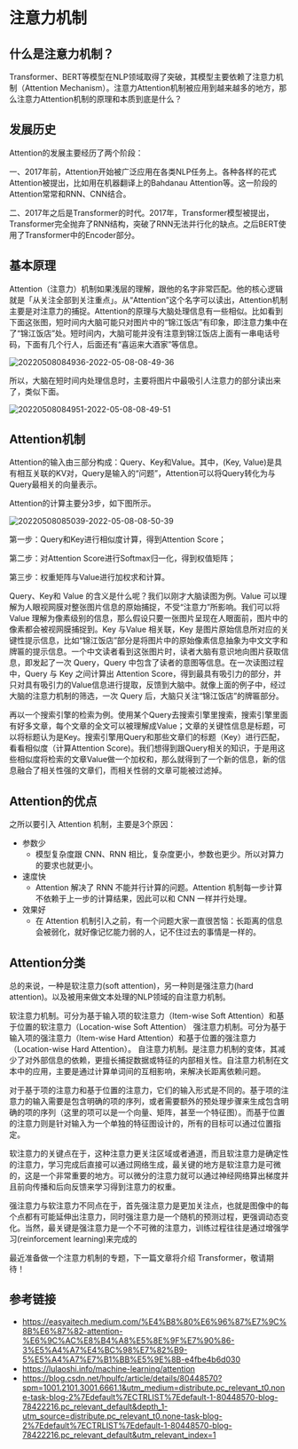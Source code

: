 
# 注意力机制


## 什么是注意力机制？
Transformer、BERT等模型在NLP领域取得了突破，其模型主要依赖了注意力机制（Attention Mechanism）。注意力Attention机制被应用到越来越多的地方，那么注意力Attention机制的原理和本质到底是什么？


## 发展历史

Attention的发展主要经历了两个阶段：

一、2017年前，Attention开始被广泛应用在各类NLP任务上。各种各样的花式Attention被提出，比如用在机器翻译上的Bahdanau Attention等。这一阶段的Attention常常和RNN、CNN结合。

二、2017年之后是Transformer的时代。2017年，Transformer模型被提出，Transformer完全抛弃了RNN结构，突破了RNN无法并行化的缺点。之后BERT使用了Transformer中的Encoder部分。

## 基本原理

Attention（注意力）机制如果浅层的理解，跟他的名字非常匹配。他的核心逻辑就是「从关注全部到关注重点」。从“Attention”这个名字可以读出，Attention机制主要是对注意力的捕捉。Attention的原理与大脑处理信息有一些相似。比如看到下面这张图，短时间内大脑可能只对图片中的“锦江饭店”有印象，即注意力集中在了“锦江饭店”处。短时间内，大脑可能并没有注意到锦江饭店上面有一串电话号码，下面有几个行人，后面还有“喜运来大酒家”等信息。

![20220508084936-2022-05-08-08-49-36](https://cdn.jsdelivr.net/gh/ironartisan/picRepo/20220508084936-2022-05-08-08-49-36.png)

所以，大脑在短时间内处理信息时，主要将图片中最吸引人注意力的部分读出来了，类似下面。

![20220508084951-2022-05-08-08-49-51](https://cdn.jsdelivr.net/gh/ironartisan/picRepo/20220508084951-2022-05-08-08-49-51.png)

## Attention机制

Attention的输入由三部分构成：Query、Key和Value。其中，(Key, Value)是具有相互关联的KV对，Query是输入的“问题”，Attention可以将Query转化为与Query最相关的向量表示。

Attention的计算主要分3步，如下图所示。

![20220508085039-2022-05-08-08-50-39](https://cdn.jsdelivr.net/gh/ironartisan/picRepo/20220508085039-2022-05-08-08-50-39.png)

第一步：Query和Key进行相似度计算，得到Attention Score；

第二步：对Attention Score进行Softmax归一化，得到权值矩阵；

第三步：权重矩阵与Value进行加权求和计算。

Query、Key和 Value 的含义是什么呢？我们以刚才大脑读图为例。Value 可以理解为人眼视网膜对整张图片信息的原始捕捉，不受“注意力”所影响。我们可以将 Value 理解为像素级别的信息，那么假设只要一张图片呈现在人眼面前，图片中的像素都会被视网膜捕捉到。Key 与Value 相关联，Key 是图片原始信息所对应的关键性提示信息，比如“锦江饭店”部分是将图片中的原始像素信息抽象为中文文字和牌匾的提示信息。一个中文读者看到这张图片时，读者大脑有意识地向图片获取信息，即发起了一次 Query，Query 中包含了读者的意图等信息。在一次读图过程中，Query 与 Key 之间计算出 Attention Score，得到最具有吸引力的部分，并只对具有吸引力的Value信息进行提取，反馈到大脑中。就像上面的例子中，经过大脑的注意力机制的筛选，一次 Query 后，大脑只关注“锦江饭店”的牌匾部分。

再以一个搜索引擎的检索为例。使用某个Query去搜索引擎里搜索，搜索引擎里面有好多文章，每个文章的全文可以被理解成Value；文章的关键性信息是标题，可以将标题认为是Key。搜索引擎用Query和那些文章们的标题（Key）进行匹配，看看相似度（计算Attention Score)。我们想得到跟Query相关的知识，于是用这些相似度将检索的文章Value做一个加权和，那么就得到了一个新的信息，新的信息融合了相关性强的文章们，而相关性弱的文章可能被过滤掉。

## Attention的优点

之所以要引入 Attention 机制，主要是3个原因：

* 参数少
  * 模型复杂度跟 CNN、RNN 相比，复杂度更小，参数也更少。所以对算力的要求也就更小。
* 速度快
  * Attention 解决了 RNN 不能并行计算的问题。Attention 机制每一步计算不依赖于上一步的计算结果，因此可以和 CNN 一样并行处理。
* 效果好
  * 在 Attention 机制引入之前，有一个问题大家一直很苦恼：长距离的信息会被弱化，就好像记忆能力弱的人，记不住过去的事情是一样的。



## Attention分类

总的来说，一种是软注意力(soft attention)，另一种则是强注意力(hard attention)。以及被用来做文本处理的NLP领域的自注意力机制。

软注意力机制。可分为基于输入项的软注意力（Item-wise Soft     Attention）和基于位置的软注意力（Location-wise Soft Attention）
强注意力机制。可分为基于输入项的强注意力（Item-wise Hard     Attention）和基于位置的强注意力（Location-wise Hard Attention）。
自注意力机制。是注意力机制的变体，其减少了对外部信息的依赖，更擅长捕捉数据或特征的内部相关性。自注意力机制在文本中的应用，主要是通过计算单词间的互相影响，来解决长距离依赖问题。

对于基于项的注意力和基于位置的注意力，它们的输入形式是不同的。基于项的注意力的输入需要是包含明确的项的序列，或者需要额外的预处理步骤来生成包含明确的项的序列（这里的项可以是一个向量、矩阵，甚至一个特征图）。而基于位置的注意力则是针对输入为一个单独的特征图设计的，所有的目标可以通过位置指定。

软注意力的关键点在于，这种注意力更关注区域或者通道，而且软注意力是确定性的注意力，学习完成后直接可以通过网络生成，最关键的地方是软注意力是可微的，这是一个非常重要的地方。可以微分的注意力就可以通过神经网络算出梯度并且前向传播和后向反馈来学习得到注意力的权重。

强注意力与软注意力不同点在于，首先强注意力是更加关注点，也就是图像中的每个点都有可能延伸出注意力，同时强注意力是一个随机的预测过程，更强调动态变化。当然，最关键是强注意力是一个不可微的注意力，训练过程往往是通过增强学习(reinforcement learning)来完成的

最近准备做一个注意力机制的专题，下一篇文章将介绍 Transformer，敬请期待！

## 参考链接

* <https://easyaitech.medium.com/%E4%B8%80%E6%96%87%E7%9C%8B%E6%87%82-attention-%E6%9C%AC%E8%B4%A8%E5%8E%9F%E7%90%86-3%E5%A4%A7%E4%BC%98%E7%82%B9-5%E5%A4%A7%E7%B1%BB%E5%9E%8B-e4fbe4b6d030>
* <https://lulaoshi.info/machine-learning/attention>
* <https://blog.csdn.net/hpulfc/article/details/80448570?spm=1001.2101.3001.6661.1&utm_medium=distribute.pc_relevant_t0.none-task-blog-2%7Edefault%7ECTRLIST%7Edefault-1-80448570-blog-78422216.pc_relevant_default&depth_1-utm_source=distribute.pc_relevant_t0.none-task-blog-2%7Edefault%7ECTRLIST%7Edefault-1-80448570-blog-78422216.pc_relevant_default&utm_relevant_index=1>

